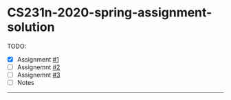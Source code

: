 # CS231n-2020-spring-assignment-solution
TODO:

- [x] Assignment [#1](https://link.zhihu.com/?target=http%3A//cs231n.github.io/assignments2016/assignment1/)
- [ ] Assignemnt [#2](https://link.zhihu.com/?target=http%3A//cs231n.github.io/assignments2016/assignment2/)
- [ ] Assignemnt [#3](https://link.zhihu.com/?target=http%3A//cs231n.github.io/assignments2016/assignment3/)
- [ ] Notes

---


